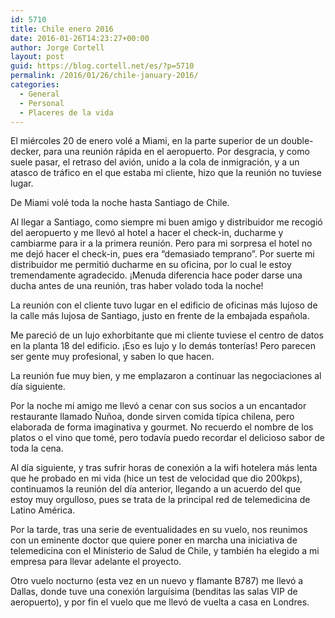 ```yaml
---
id: 5710
title: Chile enero 2016
date: 2016-01-26T14:23:27+00:00
author: Jorge Cortell
layout: post
guid: https://blog.cortell.net/es/?p=5710
permalink: /2016/01/26/chile-january-2016/
categories:
  - General
  - Personal
  - Placeres de la vida
---
```


  
El miércoles 20 de enero volé a Miami, en la parte superior de un double-decker, para una reunión rápida en el aeropuerto. Por desgracia, y como suele pasar, el retraso del avión, unido a la cola de inmigración, y a un atasco de tráfico en el que estaba mi cliente, hizo que la reunión no tuviese lugar.
  
De Miami volé toda la noche hasta Santiago de Chile.

Al llegar a Santiago, como siempre mi buen amigo y distribuidor me recogió del aeropuerto y me llevó al hotel a hacer el check-in, ducharme y cambiarme para ir a la primera reunión. Pero para mi sorpresa el hotel no me dejó hacer el check-in, pues era “demasiado temprano”. Por suerte mi distribuidor me permitió ducharme en su oficina, por lo cual le estoy tremendamente agradecido. ¡Menuda diferencia hace poder darse una ducha antes de una reunión, tras haber volado toda la noche!

La reunión con el cliente tuvo lugar en el edificio de oficinas más lujoso de la calle más lujosa de Santiago, justo en frente de la embajada española.

Me pareció de un lujo exhorbitante que mi cliente tuviese el centro de datos en la planta 18 del edificio. ¡Eso es lujo y lo demás tonterías! Pero parecen ser gente muy profesional, y saben lo que hacen.

La reunión fue muy bien, y me emplazaron a continuar las negociaciones al día siguiente.

Por la noche mi amigo me llevó a cenar con sus socios a un encantador restaurante llamado Ñuñoa, donde sirven comida típica chilena, pero elaborada de forma imaginativa y gourmet. No recuerdo el nombre de los platos o el vino que tomé, pero todavía puedo recordar el delicioso sabor de toda la cena.

Al día siguiente, y tras sufrir horas de conexión a la wifi hotelera más lenta que he probado en mi vida (hice un test de velocidad que dio 200kps), continuamos la reunión del día anterior, llegando a un acuerdo del que estoy muy orgulloso, pues se trata de la principal red de telemedicina de Latino América.

Por la tarde, tras una serie de eventualidades en su vuelo, nos reunimos con un eminente doctor que quiere poner en marcha una iniciativa de telemedicina con el Ministerio de Salud de Chile, y también ha elegido a mi empresa para llevar adelante el proyecto.

Otro vuelo nocturno (esta vez en un nuevo y flamante B787) me llevó a Dallas, donde tuve una conexión larguísima (benditas las salas VIP de aeropuerto), y por fin el vuelo que me llevó de vuelta a casa en Londres.